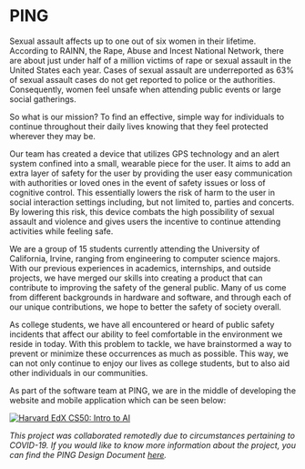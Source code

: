 # PING

Sexual assault affects up to one out of six women in their lifetime. According to RAINN, the Rape, Abuse and Incest National Network, there are about just under half of a million victims of rape or sexual assault in the United States each year. Cases of sexual assault are underreported as 63% of sexual assault cases do not get reported to police or the authorities. Consequently, women feel unsafe when attending public events or large social gatherings.

So what is our mission? To find an effective, simple way for individuals to continue throughout their daily lives knowing that they feel protected wherever they may be.

Our team has created a device that utilizes GPS technology and an alert system confined into a small, wearable piece for the user. It aims to add an extra layer of safety for the user by providing the user easy communication with authorities or loved ones in the event of safety issues or loss of cognitive control. This essentially lowers the risk of harm to the user in social interaction settings including, but not limited to, parties and concerts. By lowering this risk, this device combats the high possibility of sexual assault and violence and gives users the incentive to continue attending activities while feeling safe.

We are a group of 15 students currently attending the University of California, Irvine, ranging from engineering to computer science majors. With our previous experiences in academics, internships, and outside projects, we have merged our skills into creating a product that can contribute to improving the safety of the general public. Many of us come from different backgrounds in hardware and software, and through each of our unique contributions, we hope to better the safety of society overall.

As college students, we have all encountered or heard of public safety incidents that affect our ability to feel comfortable in the environment we reside in today. With this problem to tackle, we have brainstormed a way to prevent or minimize these occurrences as much as possible. This way, we can not only continue to enjoy our lives as college students, but to also aid other individuals in our communities.

As part of the software team at PING, we are in the middle of developing the website and mobile application which can be seen below:

[![Harvard EdX CS50: Intro to AI](http://img.youtube.com/vi/S49Vh_xPNg0/0.jpg)](https://youtu.be/S49Vh_xPNg0)

*This project was collaborated remotedly due to circumstances pertaining to COVID-19. If you would like to know more information about the project, you can find the PING Design Document [here](https://docs.google.com/document/d/1_ZIovUiklJfQzd8eGbFzWppC3jS5onJSRx4VYMZamuA/edit?usp=sharing).*
